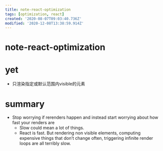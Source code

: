 ```yaml
---
title: note-react-optimization
tags: [optimization, react]
created: '2020-08-07T09:03:40.736Z'
modified: '2020-12-08T13:38:59.914Z'
---
```


# note-react-optimization

# yet

- 只渲染指定或默认范围内visible的元素

# summary

- Stop worrying if rerenders happen and instead start worrying about how fast your renders are
  - Slow could mean a lot of things.
  - React is fast. But rendering non visible elements, computing expensive things that don’t change often, triggering infinite render loops are all terribly slow.
